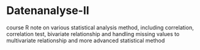 # Datenanalyse-II
course R note on various statistical analysis method, including correlation, correlation test, bivariate relationship and handling missing values to multivariate relationship and more advanced statistical method
